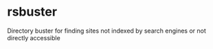 # rsbuster
Directory buster for finding sites not indexed by search engines or not directly accessible
